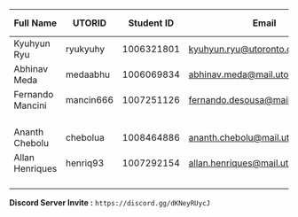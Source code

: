 | Full Name       | UTORID   | Student ID | Email                            | Best Way to Contact | Discord Username       |
|-----------------|----------|------------|----------------------------------|---------------------|------------------------|
| Kyuhyun Ryu     | ryukyuhy | 1006321801 | kyuhyun.ryu@utoronto.ca          | Discord/Email       | `korea eric#2022`      |
| Abhinav Meda    | medaabhu | 1006069834 | abhinav.meda@mail.utoronto.ca    | Discord/Email       | `abhinav#3088`         |
| Fernando Mancini| mancin666| 1007251126 | fernando.desousa@mail.utoronto.ca| Discord/Email       | `Nando#9021`           |
|                 |          |            |                                  |                     | `Domi#1725`            |
| Ananth Chebolu  | chebolua | 1008464886 | ananth.chebolu@mail.utoronto.ca  | Discord/Email       | `ant#0095`             |
| Allan Henriques | henriq93 | 1007292154 | allan.henriques@mail.utoronto.ca |                     | `Allan Henriques#9038` |
|                 |          |            |                                  |                     | `Singularity_1#1949`   |

**Discord Server Invite :** `https://discord.gg/dKNeyRUycJ`
